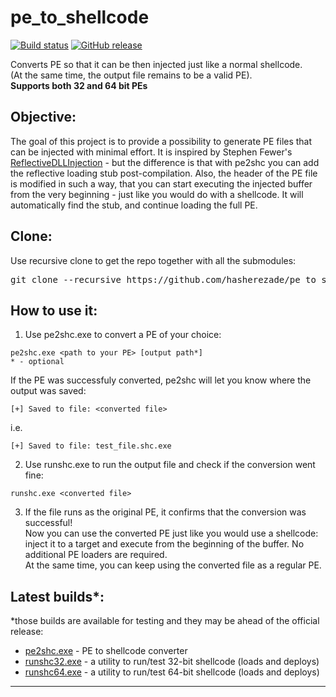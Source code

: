 # pe_to_shellcode
[![Build status](https://ci.appveyor.com/api/projects/status/w3dy81u0k3up7459?svg=true)](https://ci.appveyor.com/project/hasherezade/pe-to-shellcode)
[![GitHub release](https://img.shields.io/github/release/hasherezade/pe_to_shellcode.svg)](https://github.com/hasherezade/pe_to_shellcode/releases)

Converts PE so that it can be then injected just like a normal shellcode.<br/>
(At the same time, the output file remains to be a valid PE).<br/>
<b>Supports both 32 and 64 bit PEs</b>

Objective:
-
The goal of this project is to provide a possibility to generate PE files that can be injected with minimal effort.
It is inspired by Stephen Fewer's [ReflectiveDLLInjection](https://github.com/stephenfewer/ReflectiveDLLInjection) - but the difference is that with pe2shc you can add the reflective loading stub post-compilation. Also, the header of the PE file is modified in such a way, that you can start executing the injected buffer from the very beginning - just like you would do with a shellcode. It will automatically find the stub, and continue loading the full PE.

Clone:
-
Use recursive clone to get the repo together with all the submodules:
<pre>
git clone --recursive https://github.com/hasherezade/pe_to_shellcode.git
</pre>

How to use it:
-
1. Use pe2shc.exe to convert a PE of your choice:
```
pe2shc.exe <path to your PE> [output path*]
* - optional
```
If the PE was successfuly converted, pe2shc will let you know where the output was saved:
```
[+] Saved to file: <converted file>
```
i.e.
```
[+] Saved to file: test_file.shc.exe
```
2. Use runshc.exe to run the output file and check if the conversion went fine:
```
runshc.exe <converted file>
```
3. If the file runs as the original PE, it confirms that the conversion was successful!<br/>
Now you can use the converted PE just like you would use a shellcode: inject it to a target and execute from the beginning of the buffer. No additional PE loaders are required.<br/>
At the same time, you can keep using the converted file as a regular PE.

Latest builds*:
-
*those builds are available for testing and they may be ahead of the official release:
+ [pe2shc.exe](https://goo.gl/LfJaVZ) - PE to shellcode converter
+ [runshc32.exe](https://goo.gl/xi3fzQ) - a utility to run/test 32-bit shellcode (loads and deploys)
+ [runshc64.exe](https://goo.gl/TE4bhr) - a utility to run/test 64-bit shellcode (loads and deploys)
<hr/>
